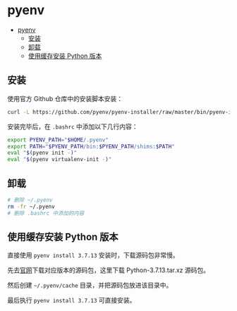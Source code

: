 # pyenv

- [pyenv](#pyenv)
  - [安装](#安装)
  - [卸载](#卸载)
  - [使用缓存安装 Python 版本](#使用缓存安装-python-版本)

## 安装

使用官方 Github 仓库中的安装脚本安装：

```bash
curl -L https://github.com/pyenv/pyenv-installer/raw/master/bin/pyenv-installer | bash
```

安装完毕后，在 `.bashrc` 中添加以下几行内容：

```bash
export PYENV_PATH="$HOME/.pyenv"
export PATH="$PYENV_PATH/bin:$PYENV_PATH/shims:$PATH"
eval "$(pyenv init -)"
eval "$(pyenv virtualenv-init -)"
```

## 卸载

```bash
# 删除 ~/.pyenv
rm -fr ~/.pyenv
# 删除 .bashrc 中添加的内容
```

## 使用缓存安装 Python 版本

直接使用 `pyenv install 3.7.13` 安装时，下载源码包非常慢。

先去[官网](https://www.python.org/downloads/source/)下载对应版本的源码包，这里下载 Python-3.7.13.tar.xz 源码包。

然后创建 `~/.pyenv/cache` 目录，并把源码包放进该目录中。

最后执行 `pyenv install 3.7.13` 可直接安装。

